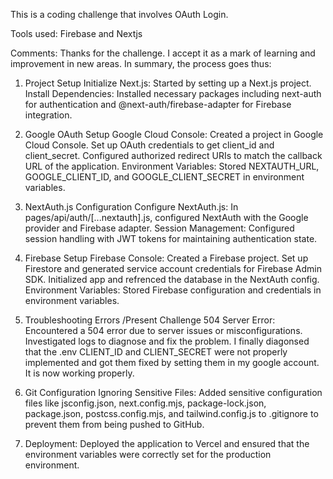This is a coding challenge that involves OAuth Login.

Tools used: Firebase and Nextjs

Comments: Thanks for the challenge. I accept it as a mark of learning and improvement in new areas.
In summary, the process goes thus:

1. Project Setup
Initialize Next.js: Started by setting up a Next.js project.
Install Dependencies: Installed necessary packages including next-auth for authentication and @next-auth/firebase-adapter for Firebase integration.

2. Google OAuth Setup
Google Cloud Console:
Created a project in Google Cloud Console.
Set up OAuth credentials to get client_id and client_secret.
Configured authorized redirect URIs to match the callback URL of the application.
Environment Variables: Stored NEXTAUTH_URL, GOOGLE_CLIENT_ID, and GOOGLE_CLIENT_SECRET in environment variables.

3. NextAuth.js Configuration
Configure NextAuth.js: In pages/api/auth/[...nextauth].js, configured NextAuth with the Google provider and Firebase adapter.
Session Management: Configured session handling with JWT tokens for maintaining authentication state.

4. Firebase Setup
Firebase Console:
Created a Firebase project.
Set up Firestore and generated service account credentials for Firebase Admin SDK.
Initialized app and refrenced the database in the NextAuth config.
Environment Variables: Stored Firebase configuration and credentials in environment variables.

5. Troubleshooting Errors /Present Challenge
504 Server Error:
Encountered a 504 error due to server issues or misconfigurations. Investigated logs to diagnose and fix the problem. I finally diagonsed that the .env CLIENT_ID and CLIENT_SECRET were not properly implemented and got them fixed by setting them in my google account. It is now working properly.

6. Git Configuration
Ignoring Sensitive Files: Added sensitive configuration files like jsconfig.json, next.config.mjs, package-lock.json, package.json, postcss.config.mjs, and tailwind.config.js to .gitignore to prevent them from being pushed to GitHub.

7. Deployment: Deployed the application to Vercel and ensured that the environment variables were correctly set for the production environment.